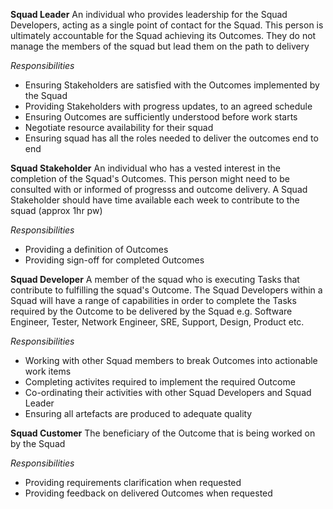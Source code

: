 **Squad Leader**
An individual who provides leadership for the Squad Developers, acting as a single point of contact for the Squad. This person is ultimately accountable for the Squad achieving its Outcomes. They do not manage the members of the squad but lead them on the path to delivery

*Responsibilities*
- Ensuring Stakeholders are satisfied with the Outcomes implemented by the Squad
- Providing Stakeholders with progress updates, to an agreed schedule
- Ensuring Outcomes are sufficiently understood before work starts
- Negotiate resource availability for their squad
- Ensuring squad has all the roles needed to deliver the outcomes end to end

**Squad Stakeholder**
An individual who has a vested interest in the completion of the Squad's Outcomes. This person might need to be consulted with or informed of progresss and outcome delivery. A Squad Stakeholder should have time available each week to contribute to the squad (approx 1hr pw)

*Responsibilities*
- Providing a definition of Outcomes
- Providing sign-off for completed Outcomes
	
**Squad Developer**
A member of the squad who is executing Tasks that contribute to fulfilling the squad's Outcome. The Squad Developers within a Squad will have a range of capabilities in order to complete the Tasks required by the Outcome to be delivered by the Squad e.g. Software Engineer, Tester, Network Engineer, SRE, Support, Design, Product etc.

*Responsibilities*
- Working with other Squad members to break Outcomes into actionable work items
- Completing activites required to implement the required Outcome
- Co-ordinating their activities with other Squad Developers and Squad Leader
- Ensuring all artefacts are produced to adequate quality 

**Squad Customer**
The beneficiary of the Outcome that is being worked on by the Squad

*Responsibilities*
- Providing requirements clarification when requested
- Providing feedback on delivered Outcomes when requested
